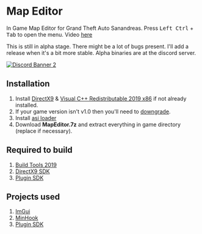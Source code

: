 # Map Editor
In Game Map Editor for Grand Theft Auto Sanandreas. Press <kbd>Left Ctrl</kbd> + <kbd>Tab</kbd> to open the menu. Video [here](https://streamable.com/b89dgk)

This is still in alpha stage. There might be a lot of bugs present. I'll add a release when it's a bit more stable. Alpha binaries are at the discord server.

[![Discord Banner 2](https://discordapp.com/api/guilds/689515979847237649/widget.png?style=banner2)](https://discord.com/invite/ZzW7kmf)

## Installation
1. Install [DirectX9](https://www.microsoft.com/en-us/download/details.aspx?id=35) &  [Visual C++ Redistributable 2019 x86](hhttps://aka.ms/vs/16/release/vc_redist.x86.exe) if not already installed.
2. If your game version isn't v1.0 then you'll need to [downgrade](https://gtaforums.com/topic/927016-san-andreas-downgrader/).
3. Install [asi loader](https://www.gtagarage.com/mods/show.php?id=21709)
4. Download **MapEditor.7z** and extract everything in game directory (replace if necessary).

## Required to build
1. [Build Tools 2019](https://visualstudio.microsoft.com/downloads/#build-tools-for-visual-studio-2019)
2. [DirectX9 SDK](https://www.microsoft.com/en-us/download/details.aspx?id=6812)
3. [Plugin SDK](https://github.com/DK22Pac/plugin-sdk)

## Projects used
1. [ImGui](https://github.com/ocornut/imgui)
2. [MinHook](https://github.com/TsudaKageyu/minhook)
3. [Plugin SDK](https://github.com/DK22Pac/plugin-sdk)